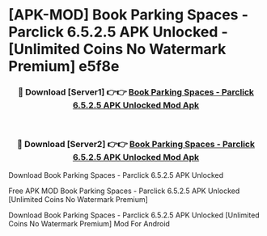 # [APK-MOD] Book Parking Spaces - Parclick 6.5.2.5 APK Unlocked - [Unlimited Coins No Watermark Premium] e5f8e



<div align="center">
<h3>🔴 Download [Server1] 👉👉 <a href="https://momento.my/?title=Book_Parking_Spaces_-_Parclick_6.5.2.5_APK_Unlocked">Book Parking Spaces - Parclick 6.5.2.5 APK Unlocked Mod Apk</a></h3><br>

<h3>🔴 Download [Server2] 👉👉 <a href="https://momento.my/?title=Book_Parking_Spaces_-_Parclick_6.5.2.5_APK_Unlocked">Book Parking Spaces - Parclick 6.5.2.5 APK Unlocked Mod Apk</a></h3>
</div>



Download Book Parking Spaces - Parclick 6.5.2.5 APK Unlocked 

Free APK MOD Book Parking Spaces - Parclick 6.5.2.5 APK Unlocked [Unlimited Coins No Watermark Premium]

Download Book Parking Spaces - Parclick 6.5.2.5 APK Unlocked [Unlimited Coins No Watermark Premium] Mod For Android

